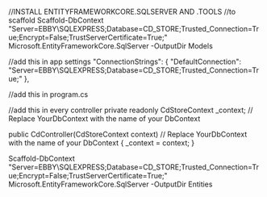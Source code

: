 //INSTALL ENTITYFRAMEWORKCORE.SQLSERVER AND .TOOLS
//to scaffold
Scaffold-DbContext "Server=EBBY\SQLEXPRESS;Database=CD_STORE;Trusted_Connection=True;Encrypt=False;TrustServerCertificate=True;" Microsoft.EntityFrameworkCore.SqlServer -OutputDir Models

 //add this in app settings
 "ConnectionStrings": {
  "DefaultConnection": "Server=EBBY\\SQLEXPRESS;Database=CD_STORE;Trusted_Connection=True;"
},

//add this in program.cs
 
    
//add this in every controller
 private readonly CdStoreContext _context; // Replace YourDbContext with the name of your DbContext

 public CdController(CdStoreContext context) // Replace YourDbContext with the name of your DbContext
 {
     _context = context;
 }
 

Scaffold-DbContext "Server=EBBY\SQLEXPRESS;Database=CD_STORE;Trusted_Connection=True;Encrypt=False;TrustServerCertificate=True;" Microsoft.EntityFrameworkCore.SqlServer -OutputDir Entities
